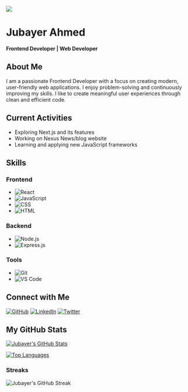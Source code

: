 <a href="https://www.facebook.com/mirhussainmurtaza/">
  <img src="https://i.ibb.co.com/gZXVt71L/Hello-I-m-Jubayer-1-removebg-preview.png" />
</a>
<br>

# Jubayer Ahmed
**Frontend Developer | Web Developer**

## About Me
I am a passionate Frontend Developer with a focus on creating modern, user-friendly web applications. I enjoy problem-solving and continuously improving my skills. I like to create meaningful user experiences through clean and efficient code.

## Current Activities
- Exploring Next.js and its features
- Working on Nexus News/blog website
- Learning and applying new JavaScript frameworks

## Skills

### Frontend
- <img src="https://img.shields.io/badge/React-20232a.svg?logo=react&logoColor=%2361DAFB" alt="React" />
- <img src="https://img.shields.io/badge/JavaScript-F7DF1E.svg?logo=javascript&logoColor=black" alt="JavaScript" />
- <img src="https://img.shields.io/badge/CSS-1572B6.svg?logo=css3&logoColor=white" alt="CSS" />
- <img src="https://img.shields.io/badge/HTML-E34F26.svg?logo=html5&logoColor=white" alt="HTML" />

### Backend
- <img src="https://img.shields.io/badge/Node.js-43853D.svg?logo=node.js&logoColor=white" alt="Node.js" />
- <img src="https://img.shields.io/badge/Express.js-404d59.svg?logo=express&logoColor=white" alt="Express.js" />

### Tools
- <img src="https://img.shields.io/badge/Git-F05033.svg?logo=git&logoColor=white" alt="Git" />
- <img src="https://img.shields.io/badge/Visual%20Studio%20Code-0078d7.svg?logo=visual-studio-code&logoColor=white" alt="VS Code" />

## Connect with Me
[![GitHub](https://img.shields.io/badge/GitHub-20232A?logo=github&logoColor=white)](https://github.com/jubayerahmed46)
[![LinkedIn](https://img.shields.io/badge/LinkedIn-0A66C2?logo=linkedin&logoColor=white)](https://www.linkedin.com/in/jubayer-ahmed-774449332/)
[![Twitter](https://img.shields.io/badge/Twitter-1DA1F2?logo=twitter&logoColor=white)](https://twitter.com/yourusername)

## My GitHub Stats

[![Jubayer's GitHub Stats](https://github-readme-stats.vercel.app/api?username=jubayerahmed46&show_icons=true&count_private=true&theme=react&hide_border=true)](https://github.com/jubayerahmed46)

[![Top Languages](https://github-readme-stats.vercel.app/api/top-langs/?username=jubayerahmed46&langs_count=6&theme=react&hide_border=true)](https://github.com/jubayerahmed46)

### Streaks

![Jubayer's GitHub Streak](https://github-readme-streak-stats.herokuapp.com/?user=jubayerahmed46&theme=react&hide_border=true)
